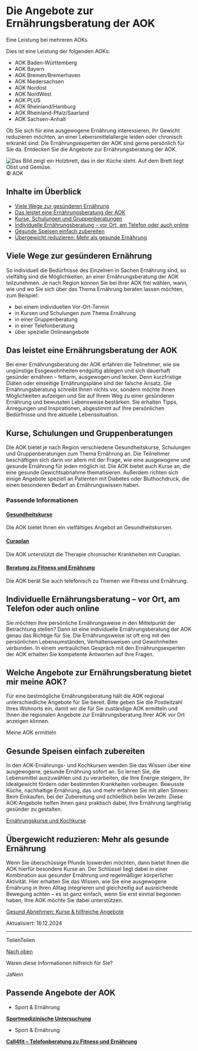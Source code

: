 # Die Angebote zur Ernährungsberatung der AOK

Eine Leistung bei mehreren AOKs

Dies ist eine Leistung der folgenden AOKs:

- AOK Baden-Württemberg
- AOK Bayern
- AOK Bremen/Bremerhaven
- AOK Niedersachsen
- AOK Nordost
- AOK NordWest
- AOK PLUS
- AOK Rheinland/Hamburg
- AOK Rheinland-Pfalz/Saarland
- AOK Sachsen-Anhalt

Ob Sie sich für eine ausgewogene Ernährung interessieren, Ihr Gewicht reduzieren möchten, an einer Lebensmittelallergie leiden oder chronisch erkrankt sind: Die Ernährungsexperten der AOK sind gerne persönlich für Sie da. Entdecken Sie die Angebote zur Ernährungsberatung der AOK.

![Das Bild zeigt ein Holzbrett, das in der Küche steht. Auf dem Brett liegt Obst und Gemüse.](https://www.aok.de/pk/magazin/cms/fileadmin/_processed_/e/1/csm_ernaehrungsberatung_f497cfba04.jpg.webp)© AOK

## Inhalte im Überblick

- [Viele Wege zur gesünderen Ernährung](https://www.aok.de/pk/leistungen/sport-ernaehrung/ernaehrungsberatung/#c1590608424)
- [Das leistet eine Ernährungsberatung der AOK](https://www.aok.de/pk/leistungen/sport-ernaehrung/ernaehrungsberatung/#c1590618899)
- [Kurse, Schulungen und Gruppenberatungen](https://www.aok.de/pk/leistungen/sport-ernaehrung/ernaehrungsberatung/#c1590618900)
- [Individuelle Ernährungsberatung – vor Ort, am Telefon oder auch online](https://www.aok.de/pk/leistungen/sport-ernaehrung/ernaehrungsberatung/#c1590618906)
- [Gesunde Speisen einfach zubereiten](https://www.aok.de/pk/leistungen/sport-ernaehrung/ernaehrungsberatung/#c1590650863)
- [Übergewicht reduzieren: Mehr als gesunde Ernährung](https://www.aok.de/pk/leistungen/sport-ernaehrung/ernaehrungsberatung/#c1590650840)

## Viele Wege zur gesünderen Ernährung

So individuell die Bedürfnisse des Einzelnen in Sachen Ernährung sind, so vielfältig sind die Möglichkeiten, an einer Ernährungsberatung der AOK teilzunehmen. Je nach Region können Sie bei Ihrer AOK frei wählen, wann, wie und wo Sie sich über das Thema Ernährung beraten lassen möchten, zum Beispiel:

- bei einem individuellen Vor-Ort-Termin
- in Kursen und Schulungen zum Thema Ernährung
- in einer Gruppenberatung
- in einer Telefonberatung
- über spezielle Onlineangebote

## Das leistet eine Ernährungsberatung der AOK

Bei einer Ernährungsberatung der AOK erfahren die Teilnehmer, wie sie ungünstige Essgewohnheiten endgültig ablegen und sich dauerhaft gesünder ernähren – fettarm, ausgewogen und lecker. Denn kurzfristige Diäten oder einseitige Ernährungspläne sind der falsche Ansatz. Die Ernährungsberatung schreibt Ihnen nichts vor, sondern möchte Ihnen Möglichkeiten aufzeigen und Sie auf Ihrem Weg zu einer gesünderen Ernährung und bewussten Lebensweise bestärken. Sie erhalten Tipps, Anregungen und Inspirationen, abgestimmt auf Ihre persönlichen Bedürfnisse und Ihre aktuelle Lebenssituation.

## Kurse, Schulungen und Gruppenberatungen

Die AOK bietet je nach Region verschiedene Gesundheitskurse, Schulungen und Gruppenberatungen zum Thema Ernährung an. Die Teilnehmer beschäftigen sich darin vor allem mit der Frage, wie eine ausgewogene und gesunde Ernährung für jeden möglich ist. Die AOK bietet auch Kurse an, die eine gesunde Gewichtsabnahme thematisieren. Außerdem richten sich einige Angebote speziell an Patienten mit Diabetes oder Bluthochdruck, die einen besonderen Bedarf an Ernährungswissen haben.

### Passende Informationen

#### [Gesundheitskurse](https://www.aok.de/pk/gesundheitskurse/)

Die AOK bietet Ihnen ein vielfältiges Angebot an Gesundheitskursen.

#### [Curaplan](https://www.aok.de/pk/leistungen/curaplan-chronische-erkrankungen/diabetes-mellitus/)

Die AOK unterstützt die Therapie chronischer Krankheiten mit Curaplan.

#### [Beratung zu Fitness und Ernährung](https://www.aok.de/pk/leistungen/sport-ernaehrung/telefonberatung-fitness-ernaehrung/)

Die AOK berät Sie auch telefonisch zu Themen wie Fitness und Ernährung.

## Individuelle Ernährungsberatung – vor Ort, am Telefon oder auch online

Sie möchten Ihre persönliche Ernährungsweise in den Mittelpunkt der Betrachtung stellen? Dann ist eine individuelle Ernährungsberatung der AOK genau das Richtige für Sie. Die Ernährungsweise ist oft eng mit den persönlichen Lebensumständen, Verhaltensweisen und Gewohnheiten verbunden. In einem vertraulichen Gespräch mit den Ernährungsexperten der AOK erhalten Sie kompetente Antworten auf Ihre Fragen.

## Welche Angebote zur Ernährungsberatung bietet mir meine AOK?

Für eine bestmögliche Ernährungsberatung hält die AOK regional unterschiedliche Angebote für Sie bereit. Bitte geben Sie die Postleitzahl Ihres Wohnorts ein, damit wir die für Sie zuständige AOK ermitteln und Ihnen die regionalen Angebote zur Ernährungsberatung Ihrer AOK vor Ort anzeigen können.

Meine AOK ermitteln

## Gesunde Speisen einfach zubereiten

In den AOK-Ernährungs- und Kochkursen wenden Sie das Wissen über eine ausgewogene, gesunde Ernährung sofort an. So lernen Sie, die Lebensmittel auszuwählen und zu verarbeiten, die Ihre Energie steigern, Ihr Idealgewicht fördern oder bestimmten Krankheiten vorbeugen. Bewusste Küche, nachhaltige Ernährung, das und mehr erfahren Sie mit allen Sinnen: Beim Einkaufen, bei der Zubereitung und schließlich beim Verzehr. Diese AOK-Angebote helfen Ihnen ganz praktisch dabei, Ihre Ernährung langfristig gesünder zu gestalten.

[Ernährungskurse und Kochkurse](https://www.aok.de/pk/gesundheitskurse/ernaehrung/)

## Übergewicht reduzieren: Mehr als gesunde Ernährung

Wenn Sie überschüssige Pfunde loswerden möchten, dann bietet Ihnen die AOK hierfür besondere Kurse an. Der Schlüssel liegt dabei in einer Kombination aus gesunder Ernährung und regelmäßiger körperlicher Aktivität. Hier erhalten Sie das Wissen, wie Sie eine ausgewogene Ernährung in Ihren Alltag integrieren und gleichzeitig auf ausreichende Bewegung achten – es ist ganz einfach, wenn Sie erst einmal begonnen haben, Ihre AOK möchte Sie dabei unterstützen.

[Gesund Abnehmen: Kurse & hilfreiche Angebote](https://www.aok.de/pk/gesundheitskurse/ernaehrung/aktiv-abnehmen/)

Aktualisiert: 16.12.2024

* * *

TeilenTeilen

[Nach oben](https://www.aok.de/pk/leistungen/sport-ernaehrung/ernaehrungsberatung/#main-content)

Waren diese Informationen hilfreich für Sie?

JaNein

## Passende Angebote der AOK

- Sport & Ernährung

[**Sportmedizinische Untersuchung**](https://www.aok.de/pk/leistungen/sport-ernaehrung/sportmedizinische-untersuchung/)

- Sport & Ernährung

[**Call4fit – Telefonberatung zu Fitness und Ernährung**](https://www.aok.de/pk/leistungen/sport-ernaehrung/telefonberatung-fitness-ernaehrung/)